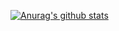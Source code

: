 [![Anurag's github stats](https://github-readme-stats.vercel.app/api?username=Incipe-win)](https://github.com/anuraghazra/github-readme-stats)

<!--
**Incipe-win/Incipe-win** is a ✨ _special_ ✨ repository because its `README.md` (this file) appears on your GitHub profile.

Here are some ideas to get you started:

- 🔭 I’m currently working on ...
- 🌱 I’m currently learning ...
- 👯 I’m looking to collaborate on ...
- 🤔 I’m looking for help with ...
- 💬 Ask me about ...
- 📫 How to reach me: ...
- 😄 Pronouns: ...
- ⚡ Fun fact: ...
-->
